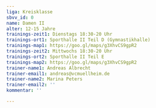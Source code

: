 ```yaml
---
liga: Kreisklasse
sbvv_id: 0
name: Damen II
alter: 12-15 Jahre
trainings-zeit1: Dienstags 18:30-20 Uhr
trainings-ort1: Sporthalle II Teil D (Gymnastikhalle)
trainings-map1: https://goo.gl/maps/g3XhvCS9gpR2
trainings-zeit2: Mittwochs 18:30-20 Uhr
trainings-ort2: Sporthalle II Teil E
trainings-map2: https://goo.gl/maps/g3XhvCS9gpR2
trainer-name1: Andreas Albrecht
trainer-email1: andreas@vcmuellheim.de
trainer-name2: Marina Peters
trainer-email2: ''
kommentar: ''

---
```

